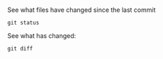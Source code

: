 ### 
See what files have changed since the last commit
```
git status
```

See what has changed:
```
git diff
```


